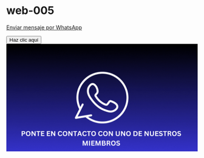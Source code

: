 # web-005
<a href="https://wa.me/1234567890?text=Hola,%20necesito%20más%20información">Enviar mensaje por WhatsApp</a>
<body background="gif 04.gif">
<a href="https://ice200626.github.io/web-004/#" target="_blank">
  <button>Haz clic aquí</button>
</a>

<a href="https://wa.me/1234567890?text=Hola,%20necesito%20más%20información">
  <img src="inicia a crear tu pagina.gif" alt="Descripción de la imagen">
</a>
